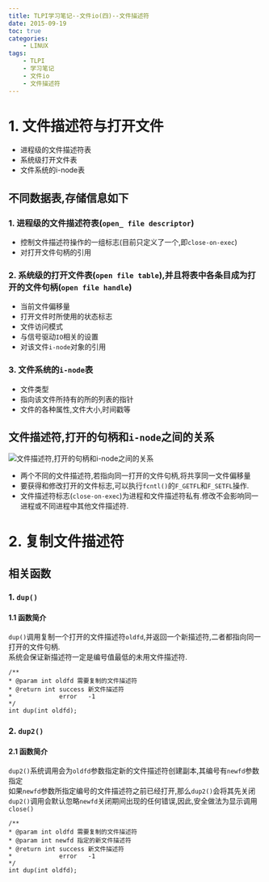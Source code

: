 ```yaml
---
title: TLPI学习笔记--文件io(四)--文件描述符
date: 2015-09-19
toc: true
categories: 
    - LINUX
tags: 
    - TLPI
    - 学习笔记
    - 文件io
    - 文件描述符
---
```


# 1. 文件描述符与打开文件

* 进程级的文件描述符表
* 系统级打开文件表
* 文件系统的i-node表

## 不同数据表,存储信息如下

### 1. 进程级的文件描述符表(`open_ file descriptor`)
* 控制文件描述符操作的一组标志(目前只定义了一个,即`close-on-exec`)
* 对打开文件句柄的引用

### 2. 系统级的打开文件表(`open file table`),并且将表中各条目成为打开的文件句柄(`open file handle`)
* 当前文件偏移量
* 打开文件时所使用的状态标志
* 文件访问模式
* 与信号驱动`IO`相关的设置
* 对该文件`i-node`对象的引用

### 3. 文件系统的`i-node`表
* 文件类型
* 指向该文件所持有的所的列表的指针
* 文件的各种属性,文件大小,时间戳等

## 文件描述符,打开的句柄和`i-node`之间的关系

![文件描述符,打开的句柄和`i-node`之间的关系](/public/img/images/2015/09/fileio_20150919_1.png)

* 两个不同的文件描述符,若指向同一打开的文件句柄,将共享同一文件偏移量
* 要获得和修改打开的文件标志,可以执行`fcntl()`的`F_GETFL`和`F_SETFL`操作.
* 文件描述符标志(`close-on-exec`)为进程和文件描述符私有.修改不会影响同一进程或不同进程中其他文件描述符.


# 2. 复制文件描述符

## 相关函数

### 1. `dup()`

#### 1.1 函数简介
`dup()`调用复制一个打开的文件描述符`oldfd`,并返回一个新描述符,二者都指向同一打开的文件句柄.  
系统会保证新描述符一定是编号值最低的未用文件描述符.

```
/**
* @param int oldfd 需要复制的文件描述符
* @return int success 新文件描述符
*             error   -1
*/
int dup(int oldfd);
```

### 2. `dup2()`

#### 2.1 函数简介
`dup2()`系统调用会为`oldfd`参数指定新的文件描述符创建副本,其编号有`newfd`参数指定  
如果`newfd`参数所指定编号的文件描述符之前已经打开,那么`dup2()`会将其先关闭  
`dup2()`调用会默认忽略`newfd`关闭期间出现的任何错误,因此,安全做法为显示调用`close()`

```
/**
* @param int oldfd 需要复制的文件描述符
* @param int newfd 指定的新文件描述符
* @return int success 新文件描述符
*             error   -1
*/
int dup(int oldfd);

```

